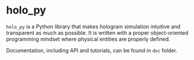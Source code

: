 # holo_py
``holo_py`` is a Python library that makes hologram simulation intuitive and transparent as much as possible. It is written with a proper object-oriented programming mindset where physical entities are properly defined. 

Documentation, including API and tutorials, can be found in ``doc`` folder.
